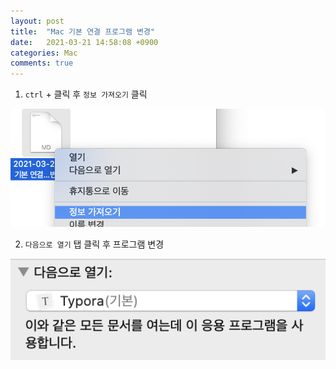 ```yaml
---
layout: post
title:  "Mac 기본 연결 프로그램 변경"
date:   2021-03-21 14:58:08 +0900
categories: Mac
comments: true 
---
```


1. `ctrl` + 클릭 후 `정보 가져오기` 클릭

![mac_default_program1.png](https://github.com/mkshin96/mkshin96.github.io/blob/master/images/mac_default_program1.png?raw=true)



2. `다음으로 열기` 탭 클릭 후 프로그램 변경

![mac_default_program2.png](https://github.com/mkshin96/mkshin96.github.io/blob/master/images/mac_default_progaram2.png?raw=true)

